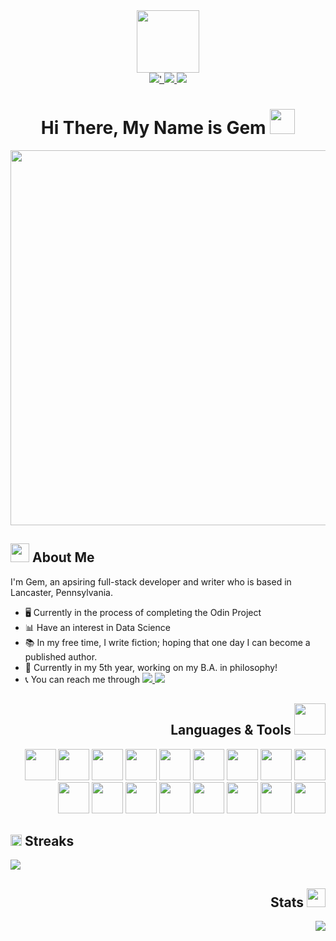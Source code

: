 <div align="center">
  <img width="100" src="https://media.giphy.com/media/zbMRZx113HKBkeCwrm/giphy.gif" />
</div>
<div align="center">
	<a href="https://www.linkedin.com/in/cem-kar-021614251/">
		<img src="https://img.shields.io/badge/-LINKEDIN-blue?logo=linkedin&logoColor=white&style=flat-square"/>'
	</a>
	<a href="https://leetcode.com/cemkar/">
		<img src="https://img.shields.io/badge/-LEETCODE-red?logo=leetcode&logoColor=white&style=flat-square"/>
	</a>
	<a href="twitter.com/">
	<img src="https://img.shields.io/badge/-TWITTER-informational?logo=twitter&logoColor=white&style=flat-square"/>
	</a>
</div>
<div align="center">
	<img src="https://komarev.com/ghpvc/?username=cemkar&style=flat-square&color=success" alt=""/>
</div>
<h1 align="center">
	Hi There, My Name is Gem 
	<img src="https://media.giphy.com/media/m0dmKBkncVETJv2h0S/giphy.gif" width="40px"/>
</h1>
<div align="center"><img src="https://media.giphy.com/media/Y4ak9Ki2GZCbJxAnJD/giphy.gif" width="600px"/></div>
<div>
<h2>
	<img src="https://media.giphy.com/media/5HyXGsoFzXWPKFx07j/giphy.gif" width="30px"/>
	About Me
</h2>
	<p>I'm Gem, an apsiring full-stack developer and writer who is based in Lancaster, Pennsylvania. </p>
	<ul>
		<li> 🖥 Currently in the process of completing the Odin Project </li>
		<li>📊 Have an interest in Data Science </ol>
		<li>📚 In my free time, I write fiction; hoping that one day I can become a published author. </li>
		<li>💭 Currently in my 5th year, working on my B.A. in philosophy! </li>
		<li>
			📞 You can reach me through 
			<a href="https://www.linkedin.com/in/cem-kar-021614251/">
				<img src="https://img.shields.io/badge/-LINKEDIN-blue?logo=linkedin&logoColor=white&style=flat-square"/>
			</a>
			<a href="https://www.instagram.com/kar_cj/">
				<img src="https://img.shields.io/badge/-INSTAGRAM-red?logo=instagram&logoColor=white&style=flat-square"/>
			</a>
		</li>
	</ul>
<h2 align="right">
	Languages & Tools
	<img src="https://media.giphy.com/media/jSKBmKkvo2dPQQtsR1/giphy.gif" width="50px"/>
</h2>
<div align="right">
        <img height="50px" width="50px" src="https://cdn.jsdelivr.net/gh/devicons/devicon/icons/html5/html5-plain-wordmark.svg" />
        <img height="50px" width="50px" src="https://cdn.jsdelivr.net/gh/devicons/devicon/icons/css3/css3-plain-wordmark.svg" />
        <img height="50px" width="50px" src="https://cdn.jsdelivr.net/gh/devicons/devicon/icons/javascript/javascript-original.svg" />
	<img height="50px" width="50px" src="https://cdn.jsdelivr.net/gh/devicons/devicon/icons/tailwindcss/tailwindcss-plain.svg" />
	<img height="50px" widith="50px" src="https://cdn.jsdelivr.net/gh/devicons/devicon/icons/typescript/typescript-original.svg" />
	<img height="50px" width="50px" src="https://cdn.jsdelivr.net/gh/devicons/devicon/icons/bootstrap/bootstrap-plain.svg" />
	<img height="50px" width="50px" src="https://cdn.jsdelivr.net/gh/devicons/devicon/icons/mongodb/mongodb-original-wordmark.svg" />
    	<img height="50px" width="50px" src="https://cdn.jsdelivr.net/gh/devicons/devicon/icons/express/express-original.svg" />
    	<img height="50px" width="50px" src="https://cdn.jsdelivr.net/gh/devicons/devicon/icons/react/react-original.svg" />
        <img height="50px" width="50px" src="https://cdn.jsdelivr.net/gh/devicons/devicon/icons/redux/redux-original.svg" />
	<img height="50px" width="50px" src="https://cdn.jsdelivr.net/gh/devicons/devicon/icons/nodejs/nodejs-original.svg" />
	<img height="50px" width="50px" src="https://cdn.jsdelivr.net/gh/devicons/devicon/icons/ruby/ruby-plain-wordmark.svg" />
	<img height="50px" width="50px" src="https://cdn.jsdelivr.net/gh/devicons/devicon/icons/rails/rails-plain-wordmark.svg" />
	<img height="50px" width="50px" src="https://cdn.jsdelivr.net/gh/devicons/devicon/icons/figma/figma-original.svg" />
        <img height="50px" width="50px" src="https://cdn.jsdelivr.net/gh/devicons/devicon/icons/git/git-original.svg" />
        <img height="50px" width="50px" src="https://cdn.jsdelivr.net/gh/devicons/devicon/icons/cplusplus/cplusplus-plain.svg" />
        <img height="50px" width="50px" src="https://cdn.jsdelivr.net/gh/devicons/devicon/icons/java/java-original.svg" />  
</div>
<div>
	<h2> 
		<img src="https://media.giphy.com/media/LccTANVC76vIyl77Ct/giphy.gif" width="18px"/>
		Streaks
	</h2>
<img src="https://github-readme-streak-stats.herokuapp.com?user=cemkar&theme=github-light&hide_border=true&border_radius=6&date_format=M%20j%5B%2C%20Y%5D&exclude_days=Sun%2CSat)](https://git.io/streak-stats)"/>
</div>
<h2 align="right">
	Stats
	<img src="https://media.giphy.com/media/IzLejEn5juzsLN4AqX/giphy.gif" width="30px"/>
</h2>
<div align="right">
	<img src="https://github-readme-stats.vercel.app/api/top-langs/?username=cemkar"/>
</div>




